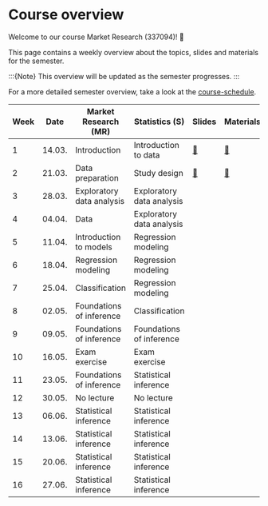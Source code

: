 # Course overview

Welcome to our course Market Research (337094)! 👋  

This page contains a weekly overview about the topics, slides and materials for the semester.

:::{Note}
This overview will be updated as the semester progresses.
:::


For a more detailed semester overview, take a look at the [course-schedule](../files/course-schedule.md). 


|	Week	|	Date	|	Market Research (MR)	|	Statistics (S)	|	Slides	|	Materials	|
|	---	|	---	|	---	|	---	|	---	|	---	|
|	1	|	14.03.	|	Introduction	|	Introduction to data	|	[📑](https://drive.google.com/file/d/1SF30Q4B-i8UhiK_xW7okgKDbtii8lw2j/view?usp=sharing)	|	[📁](../weeks/week1.md)	|
|	2	|	21.03.	|	Data preparation	|	Study design	|	[📑](https://drive.google.com/file/d//view?usp=sharing)	|	[📁](../weeks/week2.md)	|
|	3	|	28.03.	|	Exploratory data analysis	|	Exploratory data analysis	|		|		|
|	4	|	04.04.	|	Data	|	Exploratory data analysis	|		|		|
|	5	|	11.04.	|	Introduction to models	|	Regression modeling	|		|		|
|	6	|	18.04.	|	Regression modeling	|	Regression modeling	|		|		|
|	7	|	25.04.	|	Classification	|	Regression modeling	|		|		|
|	8	|	02.05.	|	Foundations of inference	|	Classification	|		|		|
|	9	|	09.05.	|	Foundations of inference	|	Foundations of inference	|		|		|
|	10	|	16.05.	|	Exam exercise	|	Exam exercise	|		|		|
|	11	|	23.05.	|	Foundations of inference	|	Statistical inference	|		|		|
|	12	|	30.05.	|	No lecture	|	No lecture	|		|		|
|	13	|	06.06.	|	Statistical inference	|	Statistical inference	|		|		|
|	14	|	13.06.	|	Statistical inference	|	Statistical inference	|		|		|
|	15	|	20.06.	|	Statistical inference	|	Statistical inference	|		|		|
|	16	|	27.06.	|	Statistical inference	|	Statistical inference	|		|		|

